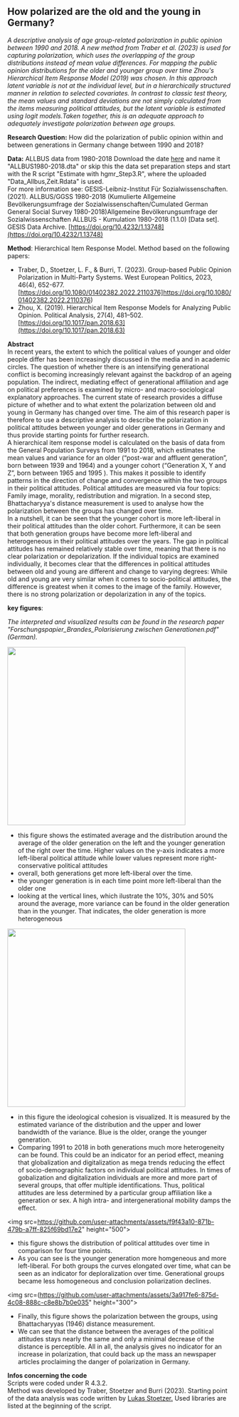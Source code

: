 ## How polarized are the old and the young in Germany?
*A descriptive analysis of age group-related polarization in public opinion  between 1990 and 2018. A new method from Traber et al. (2023) is used for capturing polarization, which uses the overlapping of the group distributions instead of mean value differences. For mapping the public opinion distributions for the older and younger group over time Zhou's Hierarchical Item Response Model (2019) was chosen. In this approach latent variable is not at the individual level, but in a hierarchically structured manner in relation to selected covariates. In contrast to classic test theory, the mean values and standard deviations are not simply calculated from the items measuring political attitudes, but the latent variable is estimated using logit models.Taken together, this is an adequate approach to adequately investigate polarization between age groups.*

**Research Question:** How did the polarization of public opinion within and between generations in Germany change between 1990 and 2018?

**Data:** ALLBUS data from 1980-2018 
Download the date [here](https://search.gesis.org/research_data/ZA5284) and name it "ALLBUS1980-2018.dta" or skip this the data set preparation steps and start with the R script "Estimate with hgmr_Step3.R", where the uploaded "Data_Allbus,Zeit.Rdata" is used.  
For more information see: GESIS-Leibniz-Institut Für Sozialwissenschaften. (2021). ALLBUS/GGSS 1980-2018 (Kumulierte Allgemeine Bevölkerungsumfrage der Sozialwissenschaften/Cumulated German General Social Survey 1980-2018)Allgemeine Bevölkerungsumfrage der Sozialwissenschaften ALLBUS - Kumulation 1980-2018 (1.1.0) [Data set]. GESIS Data Archive. [https://doi.org/10.4232/1.13748](https://doi.org/10.4232/1.13748)

**Method**:  Hierarchical Item Response Model. Method based on the following papers: 
*  Traber, D., Stoetzer, L. F., & Burri, T. (2023). Group-based Public Opinion Polarization in Multi-Party Systems. West European Politics, 2023, 46(4), 652-677. [https://doi.org/10.1080/01402382.2022.2110376]https://doi.org/10.1080/01402382.2022.2110376)
*  Zhou, X. (2019). Hierarchical Item Response Models for Analyzing Public Opinion. Political Analysis, 27(4), 481–502. [https://doi.org/10.1017/pan.2018.63](https://doi.org/10.1017/pan.2018.63)

**Abstract**  
In recent years, the extent to which the political values of younger and older people differ has been increasingly discussed in the media and in academic circles. The question of whether there is an intensifying generational conflict is becoming increasingly relevant against the backdrop of an ageing population. The indirect, mediating effect of generational affiliation and age on political preferences is examined by micro- and macro-sociological explanatory approaches. The current state of research provides a diffuse picture of whether and to what extent the polarization between old and young in Germany has changed over time. The aim of this research paper is therefore to use a descriptive analysis to describe the polarization in political attitudes between younger and older generations in Germany and thus provide starting points for further research.  
A hierarchical item response model is calculated on the basis of data from the General Population Surveys from 1991 to 2018, which estimates the mean values and variance for an older (“post-war and affluent generation”, born between  1939 and 1964) and a younger cohort (“Generation X, Y and Z”, born between 1965 and 1995 ). This makes it possible to identify patterns in the direction of change and convergence within the two groups in their political attitudes. Political attitudes are measured via four topics: Family image, morality, redistribution and migration. In a second step, Bhattacharyya's distance measurement is used to analyse how the polarization between the groups has changed over time.  
In a nutshell, it can be seen that the younger cohort is more left-liberal in their political attitudes than the older cohort. Furthermore, it can be seen that both generation groups have become more left-liberal and heterogeneous in their political attitudes over the years. The gap in political attitudes has remained relatively stable over time, meaning that there is no clear polarization or depolarization. If the individual topics are examined individually, it becomes clear that the differences in political attitudes between old and young are different and change to varying degrees: While old and young are very similar when it comes to socio-political attitudes, the difference is greatest when it comes to the image of the family. However, there is no strong polarization or depolarization in any of the topics.

**key figures**:

*The interpreted and visualized results can be found in the research paper "Forschungspapier_Brandes_Polarisierung zwischen Generationen.pdf" (German).* 

<img src="https://github.com/user-attachments/assets/bc692e1e-1769-46e7-bb8a-31361ceae748"  height="400">

-  this figure shows the estimated average and the distribution around the average of the older generation on the left and the younger generation of the right over the time. Higher values on the y-axis indicates a more left-liberal political attitude while lower values represent more right-conservative political attitudes
-  overall, both generations get more left-liberal over the time.
-  the younger generation is in each time point more left-liberal than the older one
-  looking at the vertical lines, which ilustrate the 10%, 30% and 50% around the average, more variance can be found in the older generation than in the younger. That indicates, the older generation is more heterogeneous

<img src="https://github.com/user-attachments/assets/7950ff03-1e08-4413-b38d-c8b594791ec0" height="400">

-  in this figure the ideological cohesion is visualized. It is measured by the estimated variance of the distribution and the upper and lower bandwidth of the variance. Blue is the older, orange the younger generation.
-  Comparing 1991 to 2018 in both generations much more heterogeneity can be found. This could be an indicator for an period effect, meaning that globalization and digitalization as mega trends reducing the effect of socio-demographic factors on individual political attitudes. In times of gobalization and digitalization individuals are more and more part of several groups, that offer multiple identifications. Thus, political attitudes are less determined by a particular group affiliation like a generation or sex. A high intra- and intergenerational mobility damps the effect.

<img src=https://github.com/user-attachments/assets/f9f43a10-871b-479b-a7ff-825f69bd17e2" height="500">

-  this figure shows the distribution of political attitudes over time in comparison for four time points.
-  As you can see is the younger generation more homgeneous and more left-liberal. For both groups the curves elongated over time, what can be seen as an indicator for deploralization over time. Generational groups became less homogeneous and conclusion poliarization declines.

<img src=(https://github.com/user-attachments/assets/3a917fe6-875d-4c08-888c-c8e8b7b0e035" height="300">

-  Finally, this figure shows the polarization between the groups, using Bhattacharyyas (1946) distance measurement.
-  We can see that the distance between the averages of the political attitudes stays nearly the same and only a minimal decrease of the distance is perceptible. All in all, the analysis gives no indicator for an increase in polarization, that could back up the mass an newspaper articles proclaiming the danger of polarization in Germany. 




**Infos concerning the code**  
Scripts were coded under R 4.3.2.  
Method was developed by Traber, Stoetzer and Burri (2023). Starting point of the data analysis was code written by [Lukas Stoetzer.](https://www.lukas-stoetzer.org/)
Used libraries are listed at the beginning of the script.





